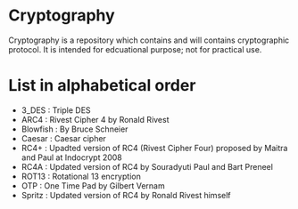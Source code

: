 # Cryptography
Cryptography is a repository which contains and will contains cryptographic protocol. It is intended for edcuational purpose; not for practical use.

# List in alphabetical order
- 3_DES : Triple DES
- ARC4 : Rivest Cipher 4 by Ronald Rivest
- Blowfish : By Bruce Schneier
- Caesar : Caesar cipher
- RC4+ : Upadted version of RC4 (Rivest Cipher Four) proposed by Maitra and Paul at Indocrypt 2008
- RC4A : Updated version of RC4 by Souradyuti Paul and Bart Preneel
- ROT13 : Rotational 13 encryption
- OTP : One Time Pad by Gilbert Vernam
- Spritz : Updated version of RC4 by Ronald Rivest himself

